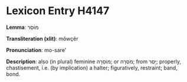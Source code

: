 # Lexicon Entry H4147

**Lemma**: מוֹסֵר

**Transliteration (xlit)**: môwçêr

**Pronunciation**: mo-sare'

**Description**:
also (in plural) feminine מוֹסֵרָה; or מֹסְרָה; from יָסַר; properly, chastisement, i.e. (by implication) a halter; figuratively, restraint; band, bond.
